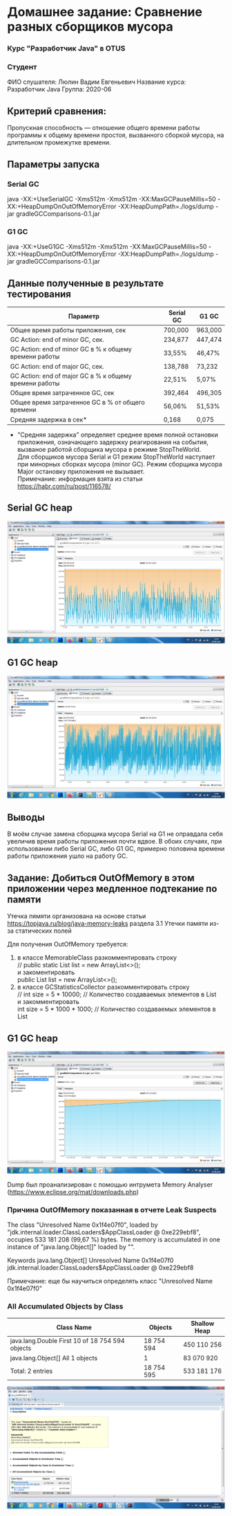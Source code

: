 <?xml version="1.0" encoding="UTF-8"?>
<module type="JAVA_MODULE" version="4" />

# Домашнее задание: Сравнение разных сборщиков мусора

### Курс "Разработчик Java" в OTUS

### Студент
ФИО слушателя: Люлин Вадим Евгеньевич
Название курса: Разработчик Java
Группа: 2020-06

## Критерий сравнения: 
Пропускная способность — отношение общего времени работы программы к общему времени простоя, вызванного сборкой мусора, на длительном промежутке времени. 

## Параметры запуска
### Serial GC
java -XX:+UseSerialGC -Xms512m -Xmx512m -XX:MaxGCPauseMillis=50 -XX:+HeapDumpOnOutOfMemoryError -XX:HeapDumpPath=./logs/dump -jar gradleGCComparisons-0.1.jar
### G1 GC
java -XX:+UseG1GC -Xms512m -Xmx512m -XX:MaxGCPauseMillis=50 -XX:+HeapDumpOnOutOfMemoryError -XX:HeapDumpPath=./logs/dump -jar gradleGCComparisons-0.1.jar

## Данные полученные в результате тестирования
Параметр | Serial GC | G1 GC
--- | --- | ---
Общее время работы приложения, сек | 700,000 | 963,000
GC Action: end of minor GC, сек. | 234,877 | 447,474
GC Action: end of minor GC в % к общему времени работы | 33,55% | 46,47%
GC Action: end of major GC, сек. | 138,788 | 73,232
GC Action: end of major GC в % к общему времени работы | 22,51% | 5,07%
Общее время затраченное GC, сек | 392,464 | 496,305
Общее время затраченное GC в % от общего времени | 56,06% | 51,53%
Средняя задержка в сек* | 0,168 | 0,075

* "Средняя задержка" определяет среднее время полной остановки приложения, 
означающего задержку реагирования на события,  
вызваное работой сборщика мусора в режиме StopTheWorld.<br>
Для сборщиков мусора Serial и G1 режим StopTheWorld наступает при минорных сборках мусора (minor GC).
Режим сборщика мусора Major остановку приложения не вызывает.<br>
Примечание: информация взята из статьи https://habr.com/ru/post/116578/ 

## Serial GC heap
![](screenshots/UseSerialGC.png)
## G1 GC heap
![](screenshots/UseG1GC.png)

## Выводы
В моём случае замена сборщика мусора Serial на G1 не оправдала себя увеличив время работы приложения почти вдвое.
В обоих случаях, при использовании либо Serial GC, либо G1 GC, примерно половина времени работы приложения ушло на работу GC.

## Задание: Добиться OutOfMemory в этом приложении через медленное подтекание по памяти
Утечка пямяти организована на основе статьи https://topjava.ru/blog/java-memory-leaks
раздела 3.1 Утечки памяти из-за статических полей

Для получения OutOfMemory требуется: 
1) в классе MemorableClass разкомментировать строку <br>
//    public static List<Double> list = new ArrayList<>(); <br>
и закоментировать <br>
public List<Double> list = new ArrayList<>();
2) в классе GCStatisticsCollector разкомментировать строку <br>
//        int size = 5 * 10000; // Количество создаваемых элементов в List <br>
и закомментировать <br>
int size = 5 * 1000 * 1000; // Количество создаваемых элементов в List <br>

## G1 GC heap
![](screenshots/OutOfMemory.png)

Dump был проанализирован с помощью интрумета Memory Analyser (https://www.eclipse.org/mat/downloads.php)

### Причина OutOfMemory показанная в отчете Leak Suspects
The class "Unresolved Name 0x1f4e07f0", loaded by "jdk.internal.loader.ClassLoaders$AppClassLoader @ 0xe229ebf8", occupies 533 181 208 (99,67 %) bytes. The memory is accumulated in one instance of "java.lang.Object[]" loaded by "<system class loader>".

Keywords
java.lang.Object[]
Unresolved Name 0x1f4e07f0
jdk.internal.loader.ClassLoaders$AppClassLoader @ 0xe229ebf8

Примечание: еще бы научиться определять класс "Unresolved Name 0x1f4e07f0"

### All Accumulated Objects by Class

Class Name | Objects | Shallow Heap
--- | --- | ---
java.lang.Double First 10 of 18 754 594 objects | 18 754 594 | 450 110 256 
java.lang.Object[] All 1 objects | 1 | 83 070 920 
Total: 2 entries | 18 754 595 | 533 181 176 

![](screenshots/MemoryAnalyser.png)
